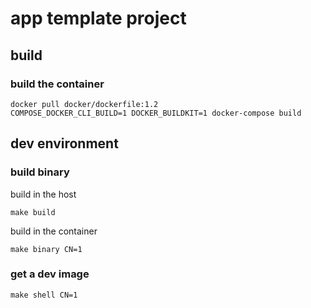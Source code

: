 # app template project

## build

### build the container
```
docker pull docker/dockerfile:1.2
COMPOSE_DOCKER_CLI_BUILD=1 DOCKER_BUILDKIT=1 docker-compose build
```

## dev environment

### build binary

build in the host

```
make build
```

build in the container

```
make binary CN=1
```

### get a dev image

```
make shell CN=1
```